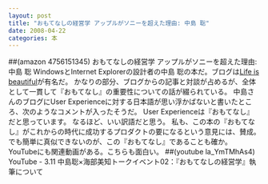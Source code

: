 ```yaml
---
layout: post
title: "おもてなしの経営学 アップルがソニーを超えた理由: 中島 聡"
date: 2008-04-22
categories: 本
---
```

##(amazon 4756151345)  おもてなしの経営学 アップルがソニーを超えた理由: 中島 聡
WindowsとInternet Explorerの設計者の中島 聡の本だ。ブログは[Life is beautiful](http://satoshi.blogs.com/)が有名だ。
かなりの部分、ブログからの記事と対談が占めるが、全体として一貫して『おもてなし』の重要性についての話が綴られている。
中島さんのブログにUser Experienceに対する日本語が思い浮かばないと書いたところ、次のようなコメントが入ったそうだ。
 User Experienceは『おもてなし』だと思っています。
なるほど、いい訳語だと思う。
私も、この本の『おもてなし』がこれからの時代に成功するプロダクトの要になるという意見には、賛成。
でも簡単に真似できないのが、この『おもてなし』であることも確か。
YouTubeにも関連動画がある。こちらも面白い。
##(youtube la_YmTMhAs4)  YouTube - 3.11 中島聡×海部美知トークイベント02：『おもてなしの経営学』執筆について
